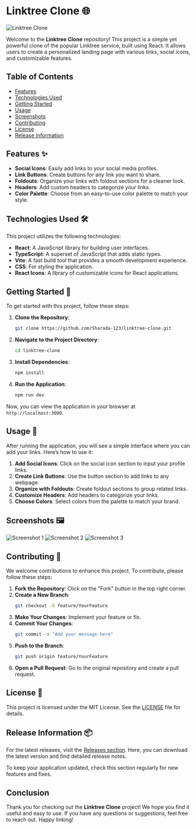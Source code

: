 # Linktree Clone 🌐

![Linktree Clone](https://img.shields.io/badge/Linktree%20Clone-React-brightgreen)

Welcome to the **Linktree Clone** repository! This project is a simple yet powerful clone of the popular Linktree service, built using React. It allows users to create a personalized landing page with various links, social icons, and customizable features. 

## Table of Contents

- [Features](#features)
- [Technologies Used](#technologies-used)
- [Getting Started](#getting-started)
- [Usage](#usage)
- [Screenshots](#screenshots)
- [Contributing](#contributing)
- [License](#license)
- [Release Information](#release-information)

## Features ✨

- **Social Icons**: Easily add links to your social media profiles.
- **Link Buttons**: Create buttons for any link you want to share.
- **Foldouts**: Organize your links with foldout sections for a cleaner look.
- **Headers**: Add custom headers to categorize your links.
- **Color Palette**: Choose from an easy-to-use color palette to match your style.

## Technologies Used 🛠️

This project utilizes the following technologies:

- **React**: A JavaScript library for building user interfaces.
- **TypeScript**: A superset of JavaScript that adds static types.
- **Vite**: A fast build tool that provides a smooth development experience.
- **CSS**: For styling the application.
- **React Icons**: A library of customizable icons for React applications.

## Getting Started 🚀

To get started with this project, follow these steps:

1. **Clone the Repository**:
   ```bash
   git clone https://github.com/Sharada-123/linktree-clone.git
   ```

2. **Navigate to the Project Directory**:
   ```bash
   cd linktree-clone
   ```

3. **Install Dependencies**:
   ```bash
   npm install
   ```

4. **Run the Application**:
   ```bash
   npm run dev
   ```

Now, you can view the application in your browser at `http://localhost:3000`.

## Usage 📖

After running the application, you will see a simple interface where you can add your links. Here’s how to use it:

1. **Add Social Icons**: Click on the social icon section to input your profile links.
2. **Create Link Buttons**: Use the button section to add links to any webpage.
3. **Organize with Foldouts**: Create foldout sections to group related links.
4. **Customize Headers**: Add headers to categorize your links.
5. **Choose Colors**: Select colors from the palette to match your brand.

## Screenshots 🖼️

![Screenshot 1](https://via.placeholder.com/800x400?text=Linktree+Clone+Homepage)
![Screenshot 2](https://via.placeholder.com/800x400?text=Link+Buttons)
![Screenshot 3](https://via.placeholder.com/800x400?text=Foldouts)

## Contributing 🤝

We welcome contributions to enhance this project. To contribute, please follow these steps:

1. **Fork the Repository**: Click on the "Fork" button in the top right corner.
2. **Create a New Branch**:
   ```bash
   git checkout -b feature/YourFeature
   ```
3. **Make Your Changes**: Implement your feature or fix.
4. **Commit Your Changes**:
   ```bash
   git commit -m "Add your message here"
   ```
5. **Push to the Branch**:
   ```bash
   git push origin feature/YourFeature
   ```
6. **Open a Pull Request**: Go to the original repository and create a pull request.

## License 📜

This project is licensed under the MIT License. See the [LICENSE](LICENSE) file for details.

## Release Information 📦

For the latest releases, visit the [Releases section](https://github.com/Sharada-123/linktree-clone/releases). Here, you can download the latest version and find detailed release notes. 

To keep your application updated, check this section regularly for new features and fixes.

## Conclusion

Thank you for checking out the **Linktree Clone** project! We hope you find it useful and easy to use. If you have any questions or suggestions, feel free to reach out. Happy linking!